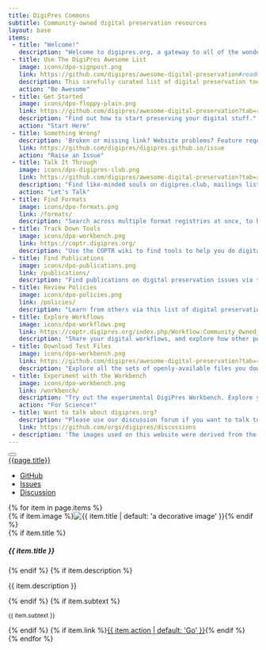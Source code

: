 ```yaml
---
title: DigiPres Commons
subtitle: Community-owned digital preservation resources
layout: base
items:
 - title: "Welcome!"
   description: "Welcome to digipres.org, a gateway to all of the wonderful community-owned and community-oriented resources dedicated to digital preservation!"
 - title: Use The DigiPres Awesome List
   image: icons/dpo-signpost.png
   link: https://github.com/digipres/awesome-digital-preservation#readme
   description: This carefully curated list of digital preservation tools and resources is the main thing that the community maintains. Please take a look!
   action: "Be Awesome"
 - title: Get Started
   image: icons/dpo-floppy-plain.png
   link: https://github.com/digipres/awesome-digital-preservation?tab=readme-ov-file#get-started
   description: "Find out how to start preserving your digital stuff."
   action: "Start Here"
 - title: Something Wrong?
   description: 'Broken or missing link? Website problems? Feature requests? Please raise them here.'
   link: https://github.com/digipres/digipres.github.io/issue
   action: "Raise an Issue"
 - title: Talk It Through
   image: icons/dpo-digipres-club.png
   link: https://github.com/digipres/awesome-digital-preservation?tab=readme-ov-file#become-part-of-the-digital-preservation-community
   description: "Find like-minded souls on digipres.club, mailings lists, forums and conferences."
   action: "Let's Talk"
 - title: Find Formats
   image: icons/dpo-formats.png
   link: /formats/
   description: "Search across multiple format registries at once, to help you understand the contents of your digital collections."
 - title: Track Down Tools
   image: icons/dpo-workbench.png
   link: https://coptr.digipres.org/
   description: "Use the COPTR wiki to find tools to help you do digital preservation."
 - title: Find Publications
   image: icons/dpo-publications.png
   link: /publications/
   description: "Find publications on digital preservation issues via this dedicated search service and database."
 - title: Review Policies
   image: icons/dpo-policies.png
   link: /policies/
   description: "Learn from others via this list of digital preservation policies from across the world."
 - title: Explore Workflows
   image: icons/dpo-workflows.png
   link: https://coptr.digipres.org/index.php/Workflow:Community_Owned_Workflows
   description: "Share your digital workflows, and explore how other peoples systems solve our shared challenges."
 - title: Download Test Files
   image: icons/dpo-workbench.png
   link: https://github.com/digipres/awesome-digital-preservation?tab=readme-ov-file#find-test-files
   description: "Explore all the sets of openly-available files you download and use to test tools, tactics and workflows."
 - title: Experiment with the Workbench
   image: icons/dpo-workbench.png
   link: /workbench/
   description: "Try out the experimental DigiPres Workbench. Explore your formats. Compare your collections. Play with DigiPres tools, without installing a thing!"
   action: "For Science!"
 - title: Want to talk about digipres.org?
   description: "Please use our discussion forum if you want to talk to us about digipres.org."
   link: https://github.com/orgs/digipres/discussions
 - description: 'The images used on this website were derived from the <a href="https://wiki.dpconline.org/index.php?title=SPRUCE_Digital_Preservation_Illustrations">SPRUCE Digital Preservation Illustrations</a>, created by <a href="http://www.tomwoolley.com/">Tom Woolley</a> and released under a <a href="https://creativecommons.org/licenses/by-nc/3.0/deed.en">CC-BY-NC</a> license thanks to funding from <a href="http://jisc.ac.uk/">Jisc</a>.'
---
```


<nav class="navbar navbar-expand-lg navbar-light bg-white">
  <div class="container-fluid">
    <button class="navbar-toggler" type="button" data-bs-toggle="collapse" data-bs-target="#navbarToggler" aria-controls="navbarToggler" aria-expanded="false" aria-label="Toggle navigation">
      <span class="navbar-toggler-icon"></span>
    </button>
    <div class="collapse navbar-collapse" id="navbarToggler">
      <a class="navbar-brand fw-bolder" href="/">{{page.title}}</a>
      <ul class="navbar-nav ms-auto mb-2 mb-lg-0">
        <li class="nav-item">
          <a class="nav-link" href="https://github.com/digipres/digipres.github.io">GitHub</a>
        </li>
        <li class="nav-item">
          <a class="nav-link" href="https://github.com/digipres/digipres.github.io/issues">Issues</a>
        </li>
        <li class="nav-item">
          <a class="nav-link" href="https://github.com/orgs/digipres/discussions">Discussion</a>
        </li>
      </ul>
    </div>
  </div>
</nav>


<main class="container-fluid masonry">
  <div class="row" data-masonry='{"percentPosition": true }'>
{% for item in page.items %}
    <div class="col-6 col-sm-4 col-md-4 col-lg-3 col-xl-2 p-1">
      <div class="card{% if item.image == nil %} text-bg-light{% endif %}">
        {% if item.image %}<img src="{{ item.image }}" class="card-img" alt="{{ item.title | default: 'a decorative image' }}">{% endif %}
        <div class="card-body">
          {% if item.title %}<h5 class="card-title">{{ item.title }}</h5>{% endif %}
          {% if item.description %}<p class="card-text">{{ item.description }}</p>{% endif %}
          {% if item.subtext %}<p class="card-text"><small class="text-muted">{{ item.subtext }}</small></p>{% endif %}
          {% if item.link %}<a href="{{ item.link }}" target="_new" class="btn btn-primary float-end stretched-link">{{ item.action | default: 'Go' }}</a>{% endif %}
        </div>
      </div>
    </div>
{% endfor %}
  </div>

</main>

<script src="https://unpkg.com/imagesloaded@5/imagesloaded.pkgd.min.js"></script>
<script src="https://cdn.jsdelivr.net/npm/masonry-layout@4.2.2/dist/masonry.pkgd.min.js" integrity="sha384-GNFwBvfVxBkLMJpYMOABq3c+d3KnQxudP/mGPkzpZSTYykLBNsZEnG2D9G/X/+7D" crossorigin="anonymous"></script>

<script>
  window.addEventListener('load', function () {
    // Wait for images to load before using the masonry layout, as per https://masonry.desandro.com/layout#imagesloaded
    var cards = document.getElementsByClassName("masonry").imagesLoaded( function() {
      // init Masonry after all images have loaded
      cards.masonry();
    });
  });
</script>

